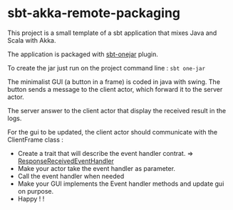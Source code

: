 sbt-akka-remote-packaging
=========================

This project is a small template of a
sbt application that mixes Java and Scala with Akka.

The application is packaged with [sbt-onejar](https://github.com/sbt/sbt-onejar) plugin.

To create the jar just run on the project command line : `sbt one-jar`

The minimalist GUI (a button in a frame) is coded in java with swing.
The button sends a message to the client actor, which forward it to the server actor.

The server answer to the client actor that display the received result in the logs.

For the gui to be updated, the client actor should communicate with the ClientFrame class :

* Create a trait that will describe the event handler contrat. => [ResponseReceivedEventHandler](src/main/scala/org/bm/scala/akka/remote/packaging/actors/client/ResponseReceivedEventHandler.scala)
* Make your actor take the event handler as parameter.
* Call the event handler when needed
* Make your GUI implements the Event handler methods and update gui on purpose.
* Happy ! !

